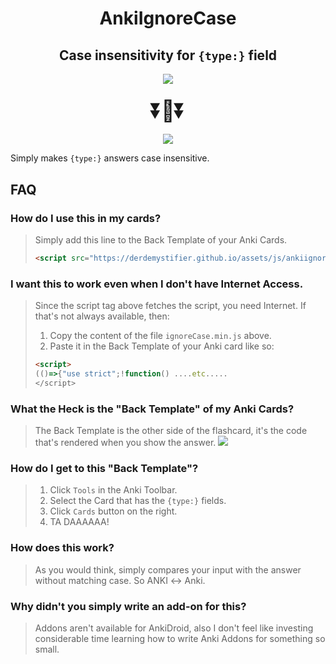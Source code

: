 # <div align="center">AnkiIgnoreCase</div>
## <div align="center">Case insensitivity for `{type:}` field</div>



<p align="center">
    <img src="https://user-images.githubusercontent.com/124774256/221641621-398786be-3589-491e-84fa-3c605af4e61d.png">
</p>

### <div align="center" style="font-size:2em;">⏬🔽⏬</div>

<p align="center">
    <img src="https://user-images.githubusercontent.com/124774256/221641707-6180aeac-91a7-47e8-86ee-b009d5c62dc0.png">
</p>

Simply makes `{type:}` answers case insensitive.


## FAQ

### How do I use this in my cards?

>Simply add this line to the Back Template of your Anki Cards.
>
>```html
><script src="https://derdemystifier.github.io/assets/js/ankiignorecase/ignorecase.min.js"></script>
>```

### I want this to work even when I don't have Internet Access.

>Since the script tag above fetches the script, you need Internet. If that's not always available, then:
>1. Copy the content of the file `ignoreCase.min.js` above.
>2. Paste it in the Back Template of your Anki card like so:
>```html
><script>
>(()=>{"use strict";!function() ....etc.....
></script>
>```

### What the Heck is the "Back Template" of my Anki Cards?

>The Back Template is the other side of the flashcard, it's the code that's rendered when you show the answer. 
>![](https://user-images.githubusercontent.com/124774256/221641761-32b6d22f-2508-465a-bf50-c29f90e7df5c.png)

### How do I get to this "Back Template"?

>1. Click `Tools` in the Anki Toolbar.
>2. Select the Card that has the `{type:}` fields.
>3. Click `Cards` button on the right.
>4. TA DAAAAAA!

### How does this work?

>As you would think, simply compares your input with the answer without matching case. So ANKI ↔ Anki.

### Why didn't you simply write an add-on for this?

>Addons aren't available for AnkiDroid, also I don't feel like investing considerable time learning how to write Anki Addons for something so small.